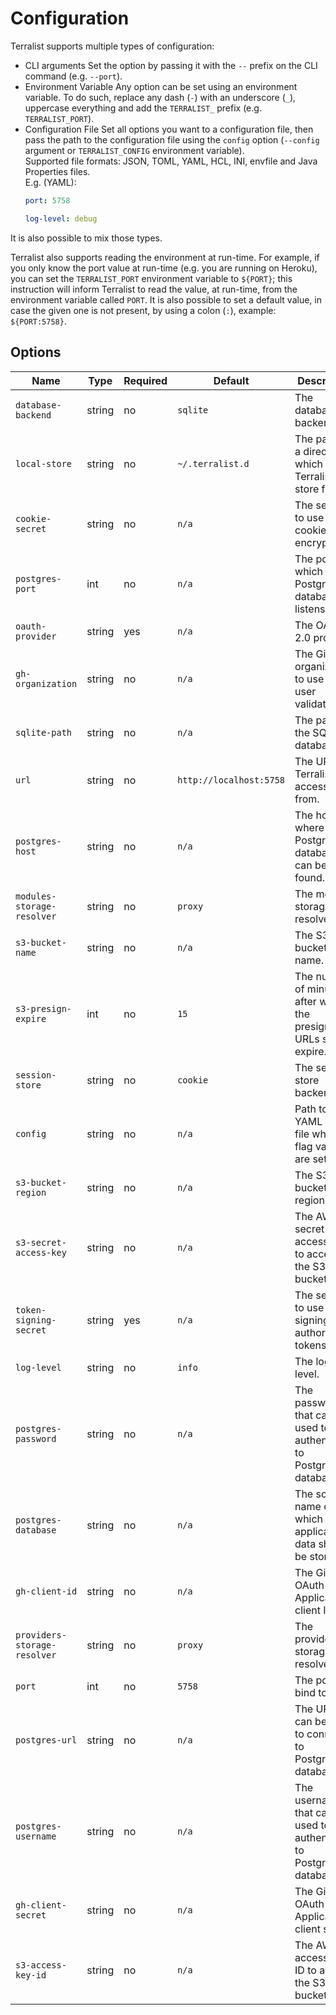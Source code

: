 # Configuration

Terralist supports multiple types of configuration:
+ CLI arguments
  Set the option by passing it with the `--` prefix on the CLI command (e.g. `--port`).
+ Environment Variable
  Any option can be set using an environment variable. To do such, replace any dash (`-`) with an underscore (`_`), uppercase everything and add the `TERRALIST_` prefix (e.g. `TERRALIST_PORT`).
+ Configuration File
  Set all options you want to a configuration file, then pass the path to the configuration file using the `config` option (`--config` argument or `TERRALIST_CONFIG` environment variable).
  <br /> Supported file formats: JSON, TOML, YAML, HCL, INI, envfile and Java Properties files.
  <br /> E.g. (YAML):
  ```yaml
  port: 5758

  log-level: debug
  ```

It is also possible to mix those types.

Terralist also supports reading the environment at run-time. For example, if you only know the port value at run-time (e.g. you are running on Heroku), you can set the `TERRALIST_PORT` environment variable to `${PORT}`; this instruction will inform Terralist to read the value, at run-time, from the environment variable called `PORT`. It is also possible to set a default value, in case the given one is not present, by using a colon (`:`), example: `${PORT:5758}`.

## Options

| Name                         | Type   | Required | Default                 | Description                                                           |
| ---------------------------- | ------ | -------- | ----------------------- | --------------------------------------------------------------------- |
| `database-backend`           | string | no       | `sqlite`                | The database backend.                                                 |
| `local-store`                | string | no       | `~/.terralist.d`        | The path to a directory in which Terralist can store files.           |
| `cookie-secret`              | string | no       | `n/a`                   | The secret to use for cookie encryption.                              |
| `postgres-port`              | int    | no       | `n/a`                   | The port on which the PostgreSQL database listens.                    |
| `oauth-provider`             | string | yes      | `n/a`                   | The OAuth 2.0 provider.                                               |
| `gh-organization`            | string | no       | `n/a`                   | The GitHub organization to use for user validation.                   |
| `sqlite-path`                | string | no       | `n/a`                   | The path to the SQLite database.                                      |
| `url`                        | string | no       | `http://localhost:5758` | The URL that Terralist is accessible from.                            |
| `postgres-host`              | string | no       | `n/a`                   | The host where the PostgreSQL database can be found.                  |
| `modules-storage-resolver`   | string | no       | `proxy`                 | The modules storage resolver.                                         |
| `s3-bucket-name`             | string | no       | `n/a`                   | The S3 bucket name.                                                   |
| `s3-presign-expire`          | int    | no       | `15`                    | The number of minutes after which the presigned URLs should expire.   |
| `session-store`              | string | no       | `cookie`                | The session store backend.                                            |
| `config`                     | string | no       | `n/a`                   | Path to YAML config file where flag values are set.                   |
| `s3-bucket-region`           | string | no       | `n/a`                   | The S3 bucket region.                                                 |
| `s3-secret-access-key`       | string | no       | `n/a`                   | The AWS secret access key to access the S3 bucket.                    |
| `token-signing-secret`       | string | yes      | `n/a`                   | The secret to use when signing authorization tokens.                  |
| `log-level`                  | string | no       | `info`                  | The log level.                                                        |
| `postgres-password`          | string | no       | `n/a`                   | The password that can be used to authenticate to PostgreSQL database. |
| `postgres-database`          | string | no       | `n/a`                   | The schema name on which application data should be stored.           |
| `gh-client-id`               | string | no       | `n/a`                   | The GitHub OAuth Application client ID.                               |
| `providers-storage-resolver` | string | no       | `proxy`                 | The providers storage resolver.                                       |
| `port`                       | int    | no       | `5758`                  | The port to bind to.                                                  |
| `postgres-url`               | string | no       | `n/a`                   | The URL that can be used to connect to PostgreSQL database.           |
| `postgres-username`          | string | no       | `n/a`                   | The username that can be used to authenticate to PostgreSQL database. |
| `gh-client-secret`           | string | no       | `n/a`                   | The GitHub OAuth Application client secret.                           |
| `s3-access-key-id`           | string | no       | `n/a`                   | The AWS access key ID to access the S3 bucket.                        |